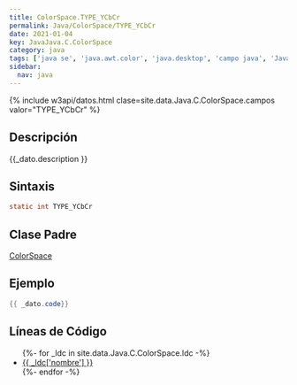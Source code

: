 ```yaml
---
title: ColorSpace.TYPE_YCbCr
permalink: Java/ColorSpace/TYPE_YCbCr
date: 2021-01-04
key: JavaJava.C.ColorSpace
category: java
tags: ['java se', 'java.awt.color', 'java.desktop', 'campo java', 'Java 1.0']
sidebar: 
  nav: java
---
```


{% include w3api/datos.html clase=site.data.Java.C.ColorSpace.campos valor="TYPE_YCbCr" %}

## Descripción
{{_dato.description }}

## Sintaxis
~~~java
static int TYPE_YCbCr
~~~

## Clase Padre
[ColorSpace](/Java/ColorSpace/)

## Ejemplo
~~~java
{{ _dato.code}}
~~~

## Líneas de Código
<ul>
{%- for _ldc in site.data.Java.C.ColorSpace.ldc -%}
   <li>
       <a href="{{_ldc['url'] }}">{{ _ldc['nombre'] }}</a>
   </li>
{%- endfor -%}
</ul>
